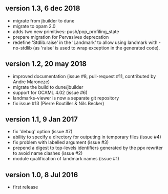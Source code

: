 version 1.3, 6 dec 2018
-----------------------
* migrate from jbuilder to dune
* migrate to opam 2.0
* adds two new primitives: push/pop_profiling_state
* prepare migration for Pervasives deprecation
* redefine 'Stdlib.raise' in the 'Landmark' to allow using landmark with -no-stdlib (as 'raise' is used to wrap exception in the generated code).

version 1.2, 20 may 2018
------------------------
* improved documentation (issue #8, pull-request #11, contributed by Andre Maroneze)
* migrate the build to dune/jbuilder
* support for OCAML 4.02 (issue #6)
* landmarks-viewer is now a separate git repository
* fix issue #13 (Pierre Boutiller & Nils Becker)

version 1.1, 9 Jan 2017
-----------------------
* fix 'debug' option (issue #7)
* ability to specify a directory for outputing in temporary files (issue #4)
* fix problem with labelled argument (issue #3)
* prepend a digest to top-levels identifiers generated by the ppx rewriter to avoid name clashes (issue #2)
* module qualification of landmark names (issue #1)

version 1.0, 8 Jul 2016
-----------------------
* first release

